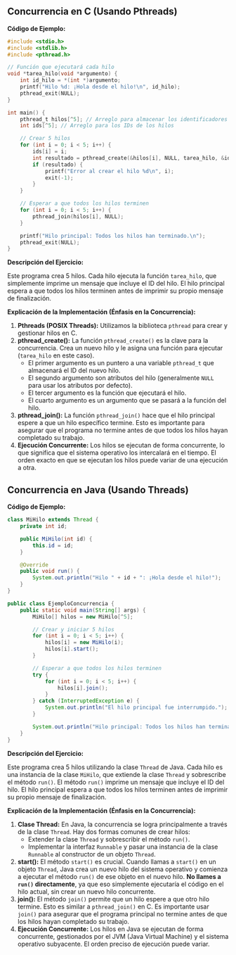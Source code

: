 ## Concurrencia en C (Usando Pthreads)

**Código de Ejemplo:**

```c
#include <stdio.h>
#include <stdlib.h>
#include <pthread.h>

// Función que ejecutará cada hilo
void *tarea_hilo(void *argumento) {
    int id_hilo = *(int *)argumento;
    printf("Hilo %d: ¡Hola desde el hilo!\n", id_hilo);
    pthread_exit(NULL);
}

int main() {
    pthread_t hilos[^5]; // Arreglo para almacenar los identificadores de los hilos
    int ids[^5]; // Arreglo para los IDs de los hilos

    // Crear 5 hilos
    for (int i = 0; i < 5; i++) {
        ids[i] = i;
        int resultado = pthread_create(&hilos[i], NULL, tarea_hilo, &ids[i]);
        if (resultado) {
            printf("Error al crear el hilo %d\n", i);
            exit(-1);
        }
    }

    // Esperar a que todos los hilos terminen
    for (int i = 0; i < 5; i++) {
        pthread_join(hilos[i], NULL);
    }

    printf("Hilo principal: Todos los hilos han terminado.\n");
    pthread_exit(NULL);
}
```

**Descripción del Ejercicio:**

Este programa crea 5 hilos. Cada hilo ejecuta la función `tarea_hilo`, que simplemente imprime un mensaje que incluye el ID del hilo. El hilo principal espera a que todos los hilos terminen antes de imprimir su propio mensaje de finalización.

**Explicación de la Implementación (Énfasis en la Concurrencia):**

1. **Pthreads (POSIX Threads):**  Utilizamos la biblioteca `pthread` para crear y gestionar hilos en C.
2. **pthread\_create():** La función `pthread_create()` es la clave para la concurrencia.  Crea un nuevo hilo y le asigna una función para ejecutar (`tarea_hilo` en este caso).
    * El primer argumento es un puntero a una variable `pthread_t` que almacenará el ID del nuevo hilo.
    * El segundo argumento son atributos del hilo (generalmente `NULL` para usar los atributos por defecto).
    * El tercer argumento es la función que ejecutará el hilo.
    * El cuarto argumento es un argumento que se pasará a la función del hilo.
3. **pthread\_join():** La función `pthread_join()` hace que el hilo principal espere a que un hilo específico termine.  Esto es importante para asegurar que el programa no termine antes de que todos los hilos hayan completado su trabajo.
4. **Ejecución Concurrente:** Los hilos se ejecutan de forma concurrente, lo que significa que el sistema operativo los intercalará en el tiempo.  El orden exacto en que se ejecutan los hilos puede variar de una ejecución a otra.

## Concurrencia en Java (Usando Threads)

**Código de Ejemplo:**

```java
class MiHilo extends Thread {
    private int id;

    public MiHilo(int id) {
        this.id = id;
    }

    @Override
    public void run() {
        System.out.println("Hilo " + id + ": ¡Hola desde el hilo!");
    }
}

public class EjemploConcurrencia {
    public static void main(String[] args) {
        MiHilo[] hilos = new MiHilo[^5];

        // Crear y iniciar 5 hilos
        for (int i = 0; i < 5; i++) {
            hilos[i] = new MiHilo(i);
            hilos[i].start();
        }

        // Esperar a que todos los hilos terminen
        try {
            for (int i = 0; i < 5; i++) {
                hilos[i].join();
            }
        } catch (InterruptedException e) {
            System.out.println("El hilo principal fue interrumpido.");
        }

        System.out.println("Hilo principal: Todos los hilos han terminado.");
    }
}
```

**Descripción del Ejercicio:**

Este programa crea 5 hilos utilizando la clase `Thread` de Java. Cada hilo es una instancia de la clase `MiHilo`, que extiende la clase `Thread` y sobrescribe el método `run()`. El método `run()` imprime un mensaje que incluye el ID del hilo. El hilo principal espera a que todos los hilos terminen antes de imprimir su propio mensaje de finalización.

**Explicación de la Implementación (Énfasis en la Concurrencia):**

1. **Clase Thread:** En Java, la concurrencia se logra principalmente a través de la clase `Thread`.  Hay dos formas comunes de crear hilos:
    * Extender la clase `Thread` y sobrescribir el método `run()`.
    * Implementar la interfaz `Runnable` y pasar una instancia de la clase `Runnable` al constructor de un objeto `Thread`.
2. **start():** El método `start()` es crucial.  Cuando llamas a `start()` en un objeto `Thread`, Java crea un nuevo hilo del sistema operativo y comienza a ejecutar el método `run()` de ese objeto en el nuevo hilo.  **No llames a `run()` directamente**, ya que eso simplemente ejecutaría el código en el hilo actual, sin crear un nuevo hilo concurrente.
3. **join():** El método `join()` permite que un hilo espere a que otro hilo termine.  Esto es similar a `pthread_join()` en C. Es importante usar `join()` para asegurar que el programa principal no termine antes de que los hilos hayan completado su trabajo.
4. **Ejecución Concurrente:**  Los hilos en Java se ejecutan de forma concurrente, gestionados por el JVM (Java Virtual Machine) y el sistema operativo subyacente. El orden preciso de ejecución puede variar.



